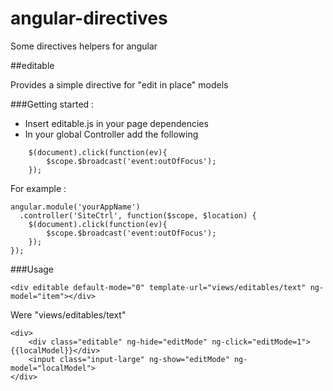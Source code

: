 angular-directives
==================

Some directives helpers for angular

##editable

Provides a simple directive for "edit in place" models

###Getting started :

- Insert editable.js in your page dependencies
- In your global Controller add the following
	
```
    $(document).click(function(ev){
        $scope.$broadcast('event:outOfFocus');
    });

```
For example :

```
angular.module('yourAppName')
  .controller('SiteCtrl', function($scope, $location) {
    $(document).click(function(ev){
        $scope.$broadcast('event:outOfFocus');
    });
});

```

###Usage

```
<div editable default-mode="0" template-url="views/editables/text" ng-model="item"></div>
```	
Were "views/editables/text" 

```
<div>
	<div class="editable" ng-hide="editMode" ng-click="editMode=1">{{localModel}}</div>
	<input class="input-large" ng-show="editMode" ng-model="localModel">
</div>
```	

